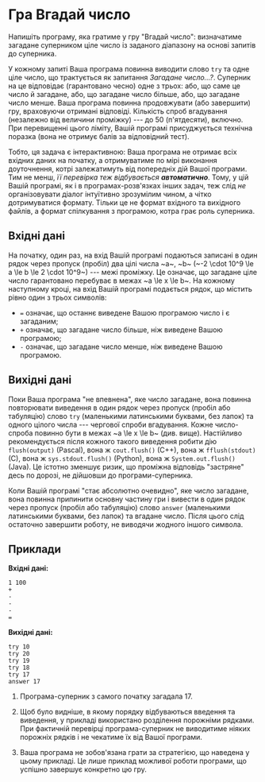 ﻿# Гра Вгадай число

Напишіть програму, яка гратиме у гру "Вгадай число": визначатиме загадане суперником ціле число із заданого діапазону на основі запитів до суперника.

У кожному запиті Ваша програма повинна виводити слово `try` та одне ціле число, що трактується як запитання *Загадане число...?*. Суперник на це відповідає (гарантовано чесно) одне з трьох: або, що саме це число й загадане, або, що загадане число більше, або, що загадане число менше. Ваша програма повинна продовжувати (або завершити) гру, враховуючи отримані відповіді. Кількість спроб вгадування (незалежно від величини проміжку) --- до 50 (п'ятдесяти), включно. При перевищенні цього ліміту, Вашій програмі присуджується технічна поразка (вона не отримує балів за відповідний тест).

Тобто, ця задача є інтерактивною: Ваша програма не отримає всіх вхідних даних на початку, а отримуватиме по мірі виконання доуточнення, котрі залежатимуть від попередніх дій Вашої програми. Тим не менш, *її перевірка теж відбувається **автоматично***. Тому, у цій Вашій програмі, як і в програмах-розв'язках інших задач, теж слід *не* організовувати діалог інтуїтивно зрозумілим чином, а чітко дотримуватися формату. Тільки це не формат вхідного та вихідного файлів, а формат спілкування з програмою, котра грає роль суперника.

## Вхідні дані

На початку, один раз, на вхід Вашій програмі подаються записані в один рядок через пропуск (пробіл) два цілі числа ~a~, ~b~ (~-2 \cdot 10^9 \le a \le b \le 2 \cdot 10^9~) --- межі проміжку. Це означає, що загадане ціле число гарантовано перебуває в межах ~a \le x \le b~.
На кожному наступному кроці, на вхід Вашій програмі подається рядок, що містить рівно один з трьох символів:
- `=` означає, що останнє виведене Вашою програмою число і є загаданим;
- `+` означає, що загадане число більше, ніж виведене Вашою програмою;
- `-` означає, що загадане число менше, ніж виведене Вашою програмою.

## Вихідні дані

Поки Ваша програма "не впевнена", яке число загадане, вона повинна повторювати виведення в один рядок через пропуск (пробіл або табуляцію) слово `try` (маленькими латинськими буквами, без лапок) та одного цілого числа --- чергової спроби вгадування. Кожне число-спроба повинно бути в межах ~a \le x \le b~ (див. вище). Настійливо рекомендується після кожного такого виведення робити дію `flush(output)` (Pascal), вона ж `cout.flush()` (C++), вона ж `fflush(stdout)` (C), вона ж `sys.stdout.flush()` (Python), вона ж `System.out.flush()` (Java). Це істотно зменшує ризик, що проміжна відповідь "застряне" десь по дорозі, не дійшовши до програми-суперника.

Коли Вашій програмі "стає абсолютно очевидно", яке число загадане, вона повинна припинити основну частину гри і вивести в один рядок через пропуск (пробіл або табуляцію) слово `answer` (маленькими латинськими буквами, без лапок) та вгадане число. Після цього слід остаточно завершити роботу, не виводячи жодного іншого символа.

## Приклади

**Вхідні дані:**
```
1 100
+
-
-
-
=
```

**Вихідні дані:**
```
try 10
try 20
try 19
try 18
try 17
answer 17
```
1) Програма-суперник з самого початку загадала 17.

2) Щоб було видніше, в якому порядку відбуваються введення та виведення, у прикладі використано розділення порожніми рядками. При фактичній перевірці програма-суперник не виводитиме ніяких порожніх рядків і не чекатиме їх від Вашої програми.

3) Ваша програма не зобов'язана грати за стратегією, що наведена у цьому прикладі. Це лише приклад можливої роботи програми, що успішно завершує конкретно цю гру.